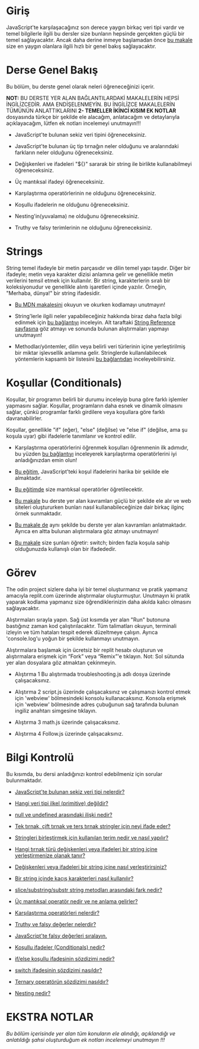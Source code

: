 # Giriş

JavaScript'te karşılaşacağınız son derece yaygın birkaç veri tipi vardır ve temel bilgilerle ilgili bu dersler size bunların hepsinde gerçekten güçlü bir temel sağlayacaktır. Ancak daha derine inmeye başlamadan önce [bu makale](https://javascript.info/types) size en yaygın olanlara ilgili hızlı bir genel bakış sağlayacaktır.

# Derse Genel Bakış

Bu bölüm, bu derste genel olarak neleri öğreneceğinizi içerir.

**NOT:** BU DERSTE YER ALAN BAĞLANTILARDAKİ MAKALELERİN HEPSİ İNGİLİZCEDİR. AMA ENDİŞELENMEYİN. BU İNGİLİZCE MAKALELERİN TÜMÜNÜN ANLATTIKLARINI **2- TEMELLER İKİNCİ KISIM EK NOTLAR** dosyasında türkçe bir şekilde ele alacağım, anlatacağım ve detaylarıyla açıklayacağım, lütfen ek notları incelemeyi unutmayın!!!

- JavaScript'te bulunan sekiz veri tipini öğreneceksiniz.

- JavaScript'te bulunan üç tip tırnağın neler olduğunu ve aralarındaki farkların neler olduğunu öğreneceksiniz.

- Değişkenleri ve ifadeleri "${}" sararak bir string ile birlikte kullanabilmeyi öğreneceksiniz.

- Üç mantıksal ifadeyi öğreneceksiniz.

- Karşılaştırma operatörlerinin ne olduğunu öğreneceksiniz.

- Koşullu ifadelerin ne olduğunu öğreneceksiniz.

- Nesting'in(yuvalama) ne olduğunu öğreneceksiniz.

- Truthy ve falsy terimlerinin ne olduğunu öğreneceksiniz.

# Strings

String temel ifadeyle bir metin parçasıdır ve dilin temel yapı taşıdır. Diğer bir ifadeyle; metin veya karakter dizisi anlamına gelir ve genellikle metin verilerini temsil etmek için kullanılır. Bir string, karakterlerin sıralı bir koleksiyonudur ve genellikle alıntı işaretleri içinde yazılır. Örneğin, "Merhaba, dünya!" bir string ifadesidir.

- [Bu MDN makalesini](https://developer.mozilla.org/en-US/docs/Learn/JavaScript/First_steps/Strings) okuyun ve okurken kodlamayı unutmayın!

- String'lerle ilgili neler yapabileceğiniz hakkında biraz daha fazla bilgi edinmek için [bu bağlantıyı](https://www.w3schools.com/js/js_string_methods.asp) inceleyin. Alt taraftaki [String Reference sayfasına](https://www.w3schools.com/jsref/jsref_obj_string.asp) göz atmayı ve sonunda bulunan alıştırmaları yapmayı unutmayın!

- Methodlar/yöntemler, dilin veya belirli veri türlerinin içine yerleştirilmiş bir miktar işlevsellik anlamına gelir. Stringlerde kullanılabilecek yöntemlerin kapsamlı bir listesini [bu bağlantıdan](https://developer.mozilla.org/en-US/docs/Web/JavaScript/Reference/Global_Objects/String) inceleyebilirsiniz.

# Koşullar (Conditionals)

Koşullar, bir programın belirli bir durumu inceleyip buna göre farklı işlemler yapmasını sağlar. Koşullar, programların daha esnek ve dinamik olmasını sağlar, çünkü programlar farklı girdilere veya koşullara göre farklı davranabilirler.

Koşullar, genellikle "if" (eğer), "else" (değilse) ve "else if" (değilse, ama şu koşula uyar) gibi ifadelerle tanımlanır ve kontrol edilir.

- Karşılaştırma operatörlerini öğrenmek koşulları öğrenmenin ilk adımıdır, bu yüzden [bu bağlantıyı](https://javascript.info/comparison) inceleyerek karşılaştırma operatörlerini iyi anladığınızdan emin olun!

- [Bu eğitim](https://www.w3schools.com/js/js_if_else.asp), JavaScript'teki koşul ifadelerini harika bir şekilde ele almaktadır.

- [Bu eğitimde](https://javascript.info/logical-operators) size mantıksal operatörler öğretilecektir.

- [Bu makale](https://developer.mozilla.org/en-US/docs/Learn/JavaScript/Building_blocks/conditionals) bu derste yer alan kavramları güçlü bir şekilde ele alır ve web siteleri oluştururken bunları nasıl kullanabileceğinize dair birkaç ilginç örnek sunmaktadır.

- [Bu makale de](https://javascript.info/ifelse) aynı şekilde bu derste yer alan kavramları anlatmaktadır. Ayrıca en altta bulunan alıştırmalara göz atmayı unutmayın!

- [Bu makale](https://javascript.info/switch) size şunları öğretir: switch; birden fazla koşula sahip olduğunuzda kullanışlı olan bir ifadededir.

# Görev

The odin project sizlere daha iyi bir temel oluşturmanız ve pratik yapmanız amacıyla replit.com üzerinde alıştırmalar oluşturmuştur. Unutmayın ki pratik yaparak kodlama yapmanız size öğrendiklerinizin daha akılda kalıcı olmasını sağlayacaktır.

Alıştırmaları sırayla yapın. Sağ üst kısımda yer alan "Run" butonuna bastığınız zaman kod çalıştırılacaktır. Tüm talimatları okuyun, terminali izleyin ve tüm hataları tespit ederek düzeltmeye çalışın. Ayrıca 'console.log'u yoğun bir şekilde kullanmayı unutmayın.

Alıştırmalara başlamak için ücretsiz bir replit hesabı oluşturun ve alıştırmalara erişmek için “Fork” veya “Remix”'e tıklayın. Not: Sol sütunda yer alan dosyalara göz atmaktan çekinmeyin.

- Alıştırma 1
Bu alıştırmada troubleshooting.js adlı dosya üzerinde çalışacaksınız.

- Alıştırma 2
script.js üzerinde çalışacaksınız ve çalışmanızı kontrol etmek için 'webview' bölmesindeki konsolu kullanacaksınız. Konsola erişmek için 'webview' bölmesinde adres çubuğunun sağ tarafında bulunan ingiliz anahtarı simgesine tıklayın. 

- Alıştırma 3
math.js üzerinde çalışacaksınız.

- Alıştırma 4
Follow.js üzerinde çalışacaksınız.

# Bilgi Kontrolü

Bu kısımda, bu dersi anladığınızı kontrol edebilmeniz için sorular bulunmaktadır.

- [JavaScript'te bulunan sekiz veri tipi nelerdir?](https://javascript.info/types#summary)

- [Hangi veri tipi ilkel (primitive) değildir?](https://javascript.info/types#objects-and-symbols)
    
- [null ve undefined arasındaki ilişki nedir?](https://javascript.info/types#the-null-value)
    
- [Tek tırnak, çift tırnak ve ters tırnak stringler için neyi ifade eder?](https://developer.mozilla.org/en-US/docs/Learn/JavaScript/First_steps/Strings#single_quotes_double_quotes_and_backticks)

- [Stringleri birleştirmek için kullanılan terim nedir ve nasıl yapılır?](https://developer.mozilla.org/en-US/docs/Learn/JavaScript/First_steps/Strings#embedding_javascript)
    
- [Hangi tırnak türü değişkenleri veya ifadeleri bir string içine yerleştirmenize olanak tanır?](https://developer.mozilla.org/en-US/docs/Learn/JavaScript/First_steps/Strings#embedding_javascript)

- [Değişkenleri veya ifadeleri bir string içine nasıl yerleştirirsiniz?](https://developer.mozilla.org/en-US/docs/Learn/JavaScript/First_steps/Strings#embedding_javascript)
    
- [Bir string içinde kaçış karakterleri nasıl kullanılır?](https://developer.mozilla.org/en-US/docs/Learn/JavaScript/First_steps/Strings#including_quotes_in_strings)

- [slice/substring/substr string metodları arasındaki fark nedir?](https://www.w3schools.com/js/js_string_methods.asp)

- [Üç mantıksal operatör nedir ve ne anlama gelirler?](https://javascript.info/logical-operators)

- [Karşılaştırma operatörleri nelerdir?](https://javascript.info/comparison)

- [Truthy ve falsy değerler nelerdir?](https://javascript.info/ifelse#boolean-conversion)

- [JavaScript'te falsy değerleri sıralayın.](https://javascript.info/ifelse#boolean-conversion)

- [Koşullu ifadeler (Conditionals) nedir?](https://www.w3schools.com/js/js_if_else.asp)

- [if/else koşullu ifadesinin sözdizimi nedir?](https://developer.mozilla.org/en-US/docs/Learn/JavaScript/Building_blocks/conditionals#basic_if...else_syntax)

- [switch ifadesinin sözdizimi nasıldır?](https://developer.mozilla.org/en-US/docs/Learn/JavaScript/Building_blocks/conditionals#switch_statements)

- [Ternary operatörün sözdizimi nasıldır?](https://developer.mozilla.org/en-US/docs/Learn/JavaScript/Building_blocks/conditionals#ternary_operator)

- [Nesting nedir?](https://developer.mozilla.org/en-US/docs/Learn/JavaScript/Building_blocks/conditionals#nesting_if...else)

# EKSTRA NOTLAR
*Bu bölüm içerisinde yer alan tüm konuların ele alındığı, açıklandığı ve anlatıldığı şahsi oluşturduğum ek notları incelemeyi unutmayın !!!*